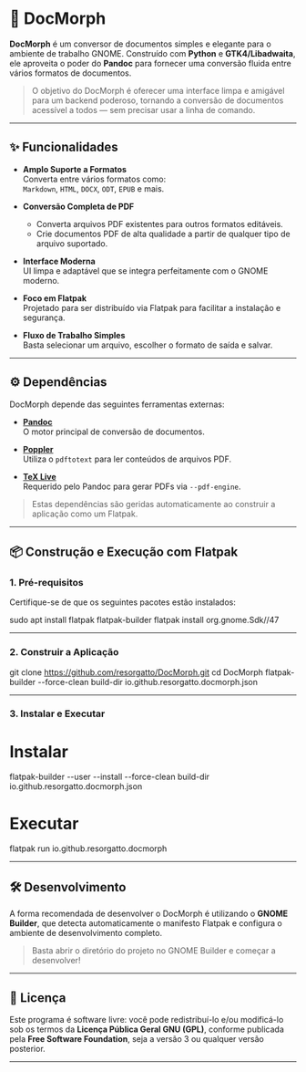 # 📄 DocMorph

**DocMorph** é um conversor de documentos simples e elegante para o ambiente de trabalho GNOME. Construído com **Python** e **GTK4/Libadwaita**, ele aproveita o poder do **Pandoc** para fornecer uma conversão fluida entre vários formatos de documentos.

> O objetivo do DocMorph é oferecer uma interface limpa e amigável para um backend poderoso, tornando a conversão de documentos acessível a todos — sem precisar usar a linha de comando.

---

## ✨ Funcionalidades

- **Amplo Suporte a Formatos**  
  Converta entre vários formatos como:  
  `Markdown`, `HTML`, `DOCX`, `ODT`, `EPUB` e mais.

- **Conversão Completa de PDF**  
  - Converta arquivos PDF existentes para outros formatos editáveis.  
  - Crie documentos PDF de alta qualidade a partir de qualquer tipo de arquivo suportado.

- **Interface Moderna**  
  UI limpa e adaptável que se integra perfeitamente com o GNOME moderno.

- **Foco em Flatpak**  
  Projetado para ser distribuído via Flatpak para facilitar a instalação e segurança.

- **Fluxo de Trabalho Simples**  
  Basta selecionar um arquivo, escolher o formato de saída e salvar.

---

## ⚙️ Dependências

DocMorph depende das seguintes ferramentas externas:

- **[Pandoc](https://pandoc.org/)**  
  O motor principal de conversão de documentos.

- **[Poppler](https://poppler.freedesktop.org/)**  
  Utiliza o `pdftotext` para ler conteúdos de arquivos PDF.

- **[TeX Live](https://www.tug.org/texlive/)**  
  Requerido pelo Pandoc para gerar PDFs via `--pdf-engine`.

> Estas dependências são geridas automaticamente ao construir a aplicação como um Flatpak.

---

## 📦 Construção e Execução com Flatpak

### 1. Pré-requisitos

Certifique-se de que os seguintes pacotes estão instalados:

sudo apt install flatpak flatpak-builder
flatpak install org.gnome.Sdk//47


---

### 2. Construir a Aplicação

git clone https://github.com/resorgatto/DocMorph.git
cd DocMorph
flatpak-builder --force-clean build-dir io.github.resorgatto.docmorph.json


---

### 3. Instalar e Executar
# Instalar
flatpak-builder --user --install --force-clean build-dir io.github.resorgatto.docmorph.json

# Executar
flatpak run io.github.resorgatto.docmorph


---

## 🛠️ Desenvolvimento

A forma recomendada de desenvolver o DocMorph é utilizando o **GNOME Builder**, que detecta automaticamente o manifesto Flatpak e configura o ambiente de desenvolvimento completo.

> Basta abrir o diretório do projeto no GNOME Builder e começar a desenvolver!

---

## 📄 Licença

Este programa é software livre: você pode redistribuí-lo e/ou modificá-lo sob os termos da **Licença Pública Geral GNU (GPL)**, conforme publicada pela **Free Software Foundation**, seja a versão 3 ou qualquer versão posterior.

---
